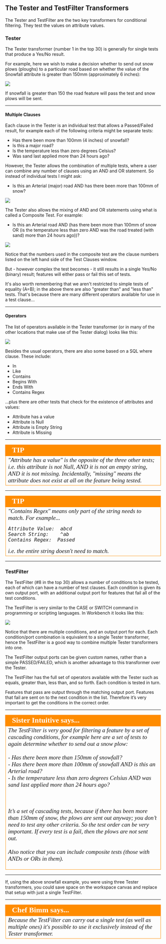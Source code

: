 ## The Tester and TestFilter Transformers ##

The Tester and TestFilter are the two key transformers for conditional filtering. They test the values on attribute values.


### Tester ###

The Tester transformer (number 1 in the top 30) is generally for single tests that produce a Yes/No result. 

For example, here we wish to make a decision whether to send out snow plows (ploughs) to a particular road based on whether the value of the Snowfall attribute is greater than 150mm (approximately 6 inches):

![](./Images/Img4.039.TesterTransformer.png)

If snowfall is greater than 150 the road feature will pass the test and snow plows will be sent.

---

#### Multiple Clauses ####
Each clause in the Tester is an individual test that allows a Passed/Failed result, for example each of the following criteria might be separate tests: 

- Has there been more than 100mm (4 inches) of snowfall?
- Is this a major road?
- Is the temperature less than zero degrees Celsius?
- Was sand last applied more than 24 hours ago?

However, the Tester allows the combination of multiple tests, where a user can combine any number of clauses using an AND and OR statement. So instead of individual tests I might ask:

- Is this an Arterial (major) road AND has there been more than 100mm of snow?

![](./Images/Img4.040.TesterANDStatement.png)

The Tester also allows the mixing of AND and OR statements using what is called a Composite Test. For example: 

- Is this an Arterial road AND (has there been more than 100mm of snow OR (is the temperature less than zero AND was the road treated (with sand) more than 24 hours ago))?

![](./Images/Img4.041.TesterTransformerComplex.png)

Notice that the numbers used in the composite test are the clause numbers listed on the left hand side of the Test Clauses window.

But - however complex the test becomes - it still results in a single Yes/No (binary) result; features will either pass or fail this set of tests.

It's also worth remembering that we aren't restricted to simple tests of equality (A=B); in the above there are also "greater than" and "less than" tests. That's because there are many different operators available for use in a test clause...

---

#### Operators ####
The list of operators available in the Tester transformer (or in many of the other locations that make use of the Tester dialog) looks like this:

![](./Images/Img4.042.TesterOperators.png)

Besides the usual operators, there are also some based on a SQL where clause. These include:

- In
- Like
- Contains
- Begins With
- Ends With
- Contains Regex

...plus there are other tests that check for the existence of attributes and values:

- Attribute has a value
- Attribute is Null
- Attribute is Empty String
- Attribute is Missing

---

<!--Tip Section--> 

<table style="border-spacing: 0px">
<tr>
<td style="vertical-align:middle;background-color:darkorange;border: 2px solid darkorange">
<i class="fa fa-info-circle fa-lg fa-pull-left fa-fw" style="color:white;padding-right: 12px;vertical-align:text-top"></i>
<span style="color:white;font-size:x-large;font-weight: bold;font-family:serif">TIP</span>
</td>
</tr>

<tr>
<td style="border: 1px solid darkorange">
<span style="font-family:serif; font-style:italic; font-size:larger">
"Attribute has a value" is the opposite of the three other tests; i.e. this attribute is not Null, AND it is not an empty string, AND it is not missing. Incidentally, "missing" means the attribute does not exist at all on the feature being tested.
</span>
</td>
</tr>
</table>

---

<!--Tip Section--> 

<table style="border-spacing: 0px">
<tr>
<td style="vertical-align:middle;background-color:darkorange;border: 2px solid darkorange">
<i class="fa fa-info-circle fa-lg fa-pull-left fa-fw" style="color:white;padding-right: 12px;vertical-align:text-top"></i>
<span style="color:white;font-size:x-large;font-weight: bold;font-family:serif">TIP</span>
</td>
</tr>

<tr>
<td style="border: 1px solid darkorange">
<span style="font-family:serif; font-style:italic; font-size:larger">
"Contains Regex" means only part of the string needs to match. For example...
<pre>
Attribute Value:  abcd
Search String:    ^ab
Contains Regex:  Passed
</pre>
i.e. the entire string doesn't need to match.
</span>
</td>
</tr>
</table>

---

### TestFilter ###
The TestFilter (#8 in the top 30) allows a number of conditions to be tested, each of which can have a number of test clauses. Each condition is given its own output port, with an additional output port for features that fail all of the test conditions.

The TestFilter is very similar to the CASE or SWITCH command in programming or scripting languages. In Workbench it looks like this:

![](./Images/Img4.043.GoodTestFilterExample.png)

Notice that there are multiple conditions, and an output port for each. Each condition/port combination is equivalent to a single Tester transformer, hence the TestFilter is a good way to combine multiple Tester transformers into one.

The TestFilter output ports can be given custom names, rather than a simple PASSED/FAILED, which is another advantage to this transformer over the Tester.

The TestFilter has the full set of operators available with the Tester such as equals, greater than, less than, and so forth. Each condition is tested in turn.

Features that pass are output through the matching output port. Features that fail are sent on to the next condition in the list. Therefore it’s very important to get the conditions in the correct order.

---

<!--Person X Says Section-->

<table style="border-spacing: 0px">
<tr>
<td style="vertical-align:middle;background-color:darkorange;border: 2px solid darkorange">
<i class="fa fa-quote-left fa-lg fa-pull-left fa-fw" style="color:white;padding-right: 12px;vertical-align:text-top"></i>
<span style="color:white;font-size:x-large;font-weight: bold;font-family:serif">Sister Intuitive says...</span>
</td>
</tr>

<tr>
<td style="border: 1px solid darkorange">
<span style="font-family:serif; font-style:italic; font-size:larger">
The TestFilter is very good for filtering a feature by a set of cascading conditions, for example here are a set of tests to again determine whether to send out a snow plow:
<br><br>- Has there been more than 150mm of snowfall?
<br>- Has there been more than 100mm of snowfall AND is this an Arterial road?
<br>- Is the temperature less than zero degrees Celsius AND was sand last applied more than 24 hours ago?

<br><br>It’s a set of cascading tests, because if there has been more than 150mm of snow, the plows are sent out anyway; you don’t need to test any other criteria. So the test order can be very important. If every test is a fail, then the plows are not sent out.
<br><br>Also notice that you can include composite tests (those with ANDs or ORs in them).
</span>
</td>
</tr>
</table>

---

If, using the above snowfall example, you were using three Tester transformers, you could save space on the workspace canvas and replace that setup with just a single TestFilter.

---

<!--Person X Says Section-->

<table style="border-spacing: 0px">
<tr>
<td style="vertical-align:middle;background-color:darkorange;border: 2px solid darkorange">
<i class="fa fa-quote-left fa-lg fa-pull-left fa-fw" style="color:white;padding-right: 12px;vertical-align:text-top"></i>
<span style="color:white;font-size:x-large;font-weight: bold;font-family:serif">Chef Bimm says...</span>
</td>
</tr>

<tr>
<td style="border: 1px solid darkorange">
<span style="font-family:serif; font-style:italic; font-size:larger">
Because the TestFilter can carry out a single test (as well as multiple ones) it's possible to use it exclusively instead of the Tester transformer.
</span>
</td>
</tr>
</table>
